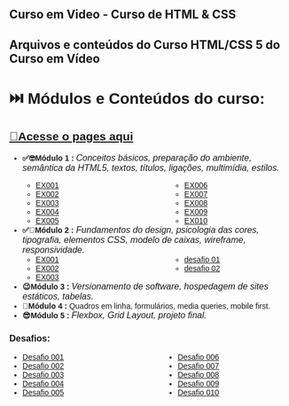 ## Curso em Video - Curso de HTML & CSS

## Arquivos e conteúdos do Curso HTML/CSS 5 do Curso em Vídeo

<div style= "font-family: 'Montserrat', sans-serif;">
<h1>⏭️ Módulos e Conteúdos do curso:</h1>
<h2> <A href="https://arawns1.github.io/Curso-em-Video-Curso-HTML/"> 🔗Acesse o pages aqui</A> </h2>
   <ul >
    <li><b>✅🤓Módulo 1 : <span class ="textos" style="font-weight: 300; font-style: italic; font-size: 16px">Conceitos básicos, preparação do ambiente,
semântica da HTML5, textos, títulos, ligações,
multimídia, estilos.</span></b></li>
       <ul style="columns: 2; column-gap: 80px;">
       <li> <a href="https://arawns1.github.io/Curso-em-Video-Curso-HTML/exercicios/mod.%2001/001/index.html"> EX001 </a></li>
        <li> <a href="https://arawns1.github.io/Curso-em-Video-Curso-HTML/exercicios/mod.%2001/002/index.html"> EX002 </a></li>
         <li> <a href="https://arawns1.github.io/Curso-em-Video-Curso-HTML/exercicios/mod.%2001/003/index.html"> EX003 </a></li>
          <li> <a href="https://arawns1.github.io/Curso-em-Video-Curso-HTML/exercicios/mod.%2001/004/index.html"> EX004 </a></li>
           <li> <a href="https://arawns1.github.io/Curso-em-Video-Curso-HTML/exercicios/mod.%2001/005/index.html"> EX005 </a></li>
            <li> <a href="https://arawns1.github.io/Curso-em-Video-Curso-HTML/exercicios/mod.%2001/006/index.html"> EX006 </a></li>
        <li> <a href="https://arawns1.github.io/Curso-em-Video-Curso-HTML/exercicios/mod.%2001/007/index.html"> EX007 </a></li>
         <li> <a href="https://arawns1.github.io/Curso-em-Video-Curso-HTML/exercicios/mod.%2001/008/index.html"> EX008 </a></li>
          <li> <a href="https://arawns1.github.io/Curso-em-Video-Curso-HTML/exercicios/mod.%2001/009/index.html"> EX009 </a></li>
           <li> <a href="https://arawns1.github.io/Curso-em-Video-Curso-HTML/exercicios/mod.%2001/010/index.html"> EX010 </a></li>
       </ul>
       <li><b>✅🧐Módulo 2 :</b><span style="font-weight: 300; font-style: italic; font-size: 16px"> Fundamentos do design, psicologia das cores, tipografia, elementos CSS, modelo de caixas, wireframe, responsividade.</span>
       <ul style="columns: 2; column-gap: 80px;">
       <li><a href="https://arawns1.github.io/Curso-em-Video-Curso-HTML/exercicios/mod.%2002/ex001/index.html">EX001</a></li>
       <li><a href="https://arawns1.github.io/Curso-em-Video-Curso-HTML/exercicios/mod.%2002/ex002/index.html">EX002</a></li>
       <li><a href="https://arawns1.github.io/Curso-em-Video-Curso-HTML/exercicios/mod.%2002/ex003/index.html">EX003</a></li>
       <li><a href="https://arawns1.github.io/Curso-em-Video-Curso-HTML/exercicios/mod.%2002/d001/index.html">desafio 01</a></li>
       <li><a href="https://arawns1.github.io/Curso-em-Video-Curso-HTML/exercicios/mod.%2002/d002/index.html">desafio 02</a></li>
       </ul>
       </li> 
       <li><b>😉Módulo 3 : </b> <span style ="font-weight: 300; font-style: italic; font-size: 16px"> Versionamento de software, hospedagem de sites
estáticos, tabelas.</span></li> 
       <li><b>🤩Módulo 4 : </b> <span style="font-weight: 300; font-style: italic; font-size: 16px"></span> Quadros em linha, formulários, media queries,
           mobile first.</span></li> 
<li><b>😎Módulo 5 : </b> <span style = "font-weight: 300; font-style: italic; font-size: 16px"> Flexbox, Grid Layout, projeto final.</span></li> 
</ul> 
 <h3>Desafios:</h3>
   <ul style="columns: 2; column-gap: 80px;">
   <li><a href="https://arawns1.github.io/Curso-em-Video-Curso-HTML/desafios/d001/index.html"> Desafio 001 </a></li>
   <li><a href="https://arawns1.github.io/Curso-em-Video-Curso-HTML/desafios/d002/index.html"> Desafio 002 </a></li>
   <li><a href="https://arawns1.github.io/Curso-em-Video-Curso-HTML/desafios/d003/index.html"> Desafio 003 </a></li>
   <li><a href="https://arawns1.github.io/Curso-em-Video-Curso-HTML/desafios/d004/index.html"> Desafio 004 </a></li>
   <li><a href="https://arawns1.github.io/Curso-em-Video-Curso-HTML/desafios/d005/index.html"> Desafio 005</a></li>
   <li><a href="https://arawns1.github.io/Curso-em-Video-Curso-HTML/desafios/d006/index.html"> Desafio 006 </a></li>
   <li><a href="https://arawns1.github.io/Curso-em-Video-Curso-HTML/desafios/d007/index.html"> Desafio 007 </a></li>
   <li><a href="https://arawns1.github.io/Curso-em-Video-Curso-HTML/desafios/d008/index.html"> Desafio 008 </a></li>
   <li><a href="https://arawns1.github.io/Curso-em-Video-Curso-HTML/desafios/d009/index.html"> Desafio 009 </a></li>
   <li><a href="https://arawns1.github.io/Curso-em-Video-Curso-HTML/desafios/d010/index.html"> Desafio 010 </a></li>
   </ul>
</div>
